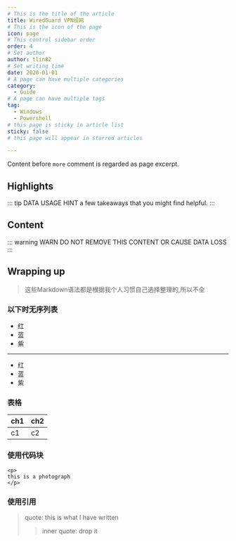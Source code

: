 ```yaml
---
# This is the title of the article
title: WiredGuard VPN组网
# This is the icon of the page
icon: page
# This control sidebar order
order: 4
# Set author
author: tlin82
# Set writing time
date: 2020-01-01
# A page can have multiple categories
category:
  - Guide
# A page can have multiple tags
tag:
  - Windows
  - Powershell
# this page is sticky in article list
sticky: false
# this page will appear in starred articles

---
```


Content before `more` comment is regarded as page excerpt.

<!-- more -->

## Highlights

::: tip DATA USAGE HINT
a few takeaways that you might find helpful.
:::


##  Content
::: warning  WARN
DO NOT REMOVE THIS CONTENT OR CAUSE DATA LOSS
:::
##  Wrapping up


> 这些Markdown语法都是根据我个人习惯自己选择整理的,所以不全

### 以下时无序列表
- 红
- 蓝
- 紫
---

* 红
* 蓝
* 紫


### 表格

|ch1|ch2|
|----|----|
|c1|c2|


### 使用代码块
	<p> 
	this is a photograph
	</p>

### 使用引用

> quote: this is what I have written 
> 
>>  inner quote: drop it
> 
